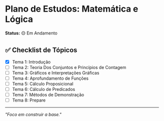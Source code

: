 # Plano de Estudos: Matemática e Lógica

**Status:** 🟡 Em Andamento

## ✅ Checklist de Tópicos

* [x] Tema 1: Introdução
* [ ] Tema 2: Teoria Dos Conjuntos e Princípios de Contagem
* [ ] Tema 3: Gráficos e Interpretações Gráficas
* [ ] Tema 4: Aprofundamento de Funções
* [ ] Tema 5: Cálculo Proposicional
* [ ] Tema 6: Cálculo de Predicados
* [ ] Tema 7: Métodos de Demonstração
* [ ] Tema 8: Prepare

---
*"Foco em construir a base."*